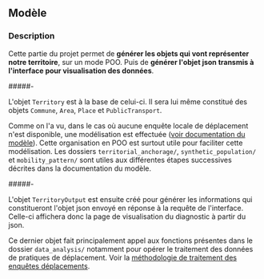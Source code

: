 ## Modèle

### Description

Cette partie du projet permet de **générer les objets qui vont représenter notre territoire**, sur un mode POO. 
Puis de **générer l'objet json transmis à l'interface pour visualisation des données**.

#####-

L'objet `Territory` est à la base de celui-ci. Il sera lui même constitué des objets 
`Commune`, `Area`, `Place` et `PublicTransport`. 

Comme on l'a vu, dans le cas où aucune enquête locale de déplacement n'est 
disponible, une modélisation est effectuée ([voir documentation du modèle](https://mobam.fr/diagnostic-mobilite/docs/methodologie_modelisation_v1.pdf)).
Cette organisation en POO est surtout utile pour faciliter cette modélisation. 
Les dossiers `territorial_anchorage/`, `synthetic_population/` et `mobility_pattern/` 
sont utiles aux différentes étapes successives décrites dans la documentation du modèle.

#####-

L'objet `TerritoryOutput` est ensuite créé pour générer les informations qui constitueront l'objet json
envoyé en réponse à la requête de l'interface. Celle-ci affichera donc la page de visualisation du diagnostic à partir du json.

Ce dernier objet fait principalement appel aux fonctions présentes dans le dossier `data_analysis/` 
notamment pour opérer le traitement des données de pratiques de déplacement. 
Voir la [méthodologie de traitement des enquêtes déplacements](https://mobam.fr/diagnostic-mobilite/docs/methodologie_traitement_v1.pdf).



